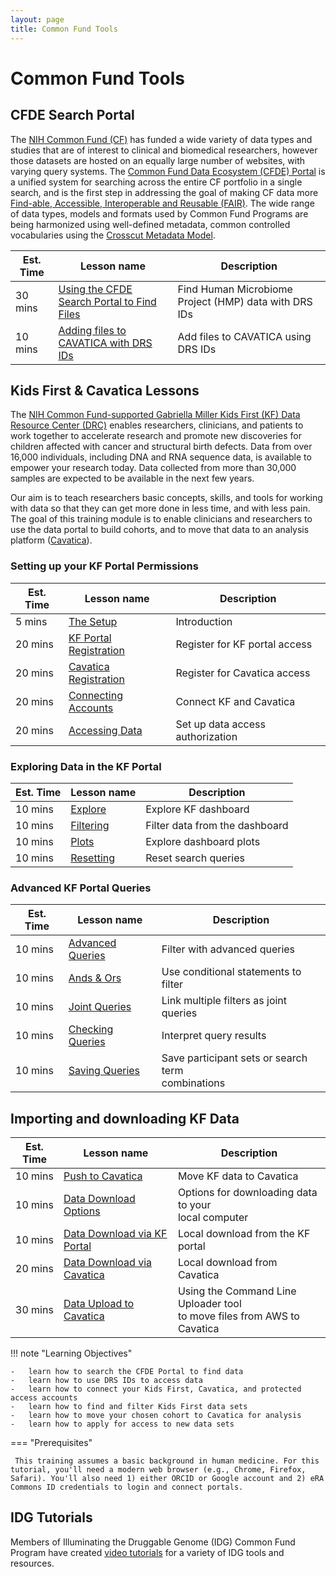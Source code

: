 ```yaml
---
layout: page
title: Common Fund Tools
---
```


# Common Fund Tools

## CFDE Search Portal

The [NIH Common Fund (CF)](https://commonfund.nih.gov) has funded a wide variety of data types and studies that are of interest to clinical and biomedical researchers, however those datasets are hosted on an equally large number of websites, with varying query systems. The [Common Fund Data Ecosystem (CFDE) Portal](https://app.nih-cfde.org) is a unified system for searching across the entire CF portfolio in a single search, and is the first step in addressing the goal of making CF data more [Find-able, Accessible, Interoperable and Reusable (FAIR)](https://www.nih-cfde.org/product/fair-cookbook/). The wide range of data types, models and formats used by Common Fund Programs are being harmonized using well-defined metadata, common controlled vocabularies using the [Crosscut Metadata Model](https://www.nih-cfde.org/product/cfde-c2m2/).

Est. Time |  Lesson name | Description |
--- | --- | --- |
30 mins | [Using the CFDE Search Portal to Find Files](./CFDE-Portal/iHMP/find-export.md) | Find Human Microbiome Project (HMP) data with DRS IDs | 
10 mins | [Adding files to CAVATICA with DRS IDs](./CFDE-Portal/iHMP/CAVATICA.md) | Add files to CAVATICA using DRS IDs |
      
## Kids First & Cavatica Lessons


The [NIH Common Fund-supported Gabriella Miller Kids First (KF) Data Resource
Center (DRC)](https://kidsfirstdrc.org/) enables researchers, clinicians, and
patients to work together to accelerate research and promote new
discoveries for children affected with cancer and structural birth
defects. Data from over 16,000 individuals, including DNA and RNA sequence data, is
available to empower your research today. Data collected from more than
30,000 samples are expected to be available in the next few years.

Our aim is to teach researchers basic concepts, skills, and tools for
working with data so that they can get more done in less time, and with
less pain. The goal of this training module is to enable clinicians and
researchers to use the data portal to build cohorts, and to move that data to an analysis platform ([Cavatica](https://cavatica.squarespace.com/)).

### Setting up your KF Portal Permissions

Est. Time | Lesson name | Description
--- | --- | ---
5 mins | [The Setup](./Kids-First/Portal-Setup-And-Permissions/KF_2_The_Setup.md) | Introduction
20 mins | [KF Portal Registration](./Kids-First/Portal-Setup-And-Permissions/KF_3_KF_Registration.md) | Register for KF portal access
20 mins | [Cavatica Registration](./Kids-First/Portal-Setup-And-Permissions/KF_4_Cavatica_Registration.md) | Register for Cavatica access
20 mins | [Connecting Accounts](./Kids-First/Portal-Setup-And-Permissions/KF_5_ConnectingAccounts.md) | Connect KF and Cavatica
20 mins | [Accessing Data](./Kids-First/Portal-Setup-And-Permissions/KF_6_AccessingData.md) | Set up data access authorization

### Exploring Data in the KF Portal

Est. Time | Lesson name | Description
--- | --- | ---
10 mins | [Explore](./Kids-First/Exploring-Data-in-the-KF-Portal/KF_5_Explore.md) | Explore KF dashboard
10 mins | [Filtering](./Kids-First/Exploring-Data-in-the-KF-Portal/KF_6_Filtering.md) | Filter data from the dashboard
10 mins | [Plots](./Kids-First/Exploring-Data-in-the-KF-Portal/KF_7_Plots.md) | Explore dashboard plots
10 mins | [Resetting](./Kids-First/Exploring-Data-in-the-KF-Portal/KF_8_Resetting.md) | Reset search queries

### Advanced KF Portal Queries

Est. Time | Lesson name | Description
--- | --- | ---
10 mins | [Advanced Queries](./Kids-First/Advanced-KF-Portal-Queries/KF_9_AdvancedQuery.md) | Filter with advanced queries
10 mins | [Ands & Ors](./Kids-First/Advanced-KF-Portal-Queries/KF_10_AndOr.md) | Use conditional statements to filter
10 mins | [Joint Queries](./Kids-First/Advanced-KF-Portal-Queries/KF_11_JointQuery.md) | Link multiple filters as joint queries
10 mins | [Checking Queries](./Kids-First/Advanced-KF-Portal-Queries/KF_12_CheckingQueries.md) | Interpret query results
10 mins | [Saving Queries](./Kids-First/Advanced-KF-Portal-Queries/KF_13_SavingQueries.md) | Save participant sets or search term </br>combinations

## Importing and downloading KF Data

Est. Time | Lesson name | Description
--- | --- | ---
10 mins | [Push to Cavatica](./Kids-First/KF_7_PushToCavatica.md) | Move KF data to Cavatica
10 mins | [Data Download Options](./Kids-First/Download_Data/index.md) | Options for downloading data to your </br>local computer
10 mins | [Data Download via KF Portal](./Kids-First/Download_Data/Data-Download-Via-KF-Portal.md) | Local download from the KF portal
20 mins | [Data Download via Cavatica](./Kids-First/Download_Data/Data-Download-Via-Cavatica.md) | Local download from Cavatica
30 mins | [Data Upload to Cavatica](./Kids-First/Upload_Data.md) | Using the Command Line Uploader tool </br>to move files from AWS to Cavatica


!!! note "Learning Objectives"
    
    -   learn how to search the CFDE Portal to find data
    -   learn how to use DRS IDs to access data
    -   learn how to connect your Kids First, Cavatica, and protected access accounts
    -   learn how to find and filter Kids First data sets
    -   learn how to move your chosen cohort to Cavatica for analysis
    -   learn how to apply for access to new data sets


=== "Prerequisites"

     This training assumes a basic background in human medicine. For this tutorial, you'll need a modern web browser (e.g., Chrome, Firefox, Safari). You'll also need 1) either ORCID or Google account and 2) eRA Commons ID credentials to login and connect portals.

## IDG Tutorials

Members of Illuminating the Druggable Genome (IDG) Common Fund Program have created [video tutorials](https://training.nih-cfde.org/en/latest/Common-Fund-Tools/IDG/) for a variety of IDG tools and resources. 
